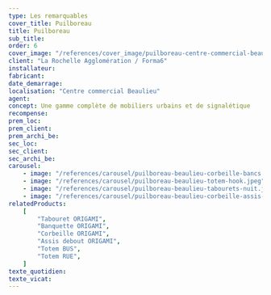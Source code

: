 ```yaml
---
type: Les remarquables
cover_title: Puilboreau
title: Puilboreau
sub_title:
order: 6
cover_image: "/references/cover_image/puilboreau-centre-commercial-beaulieu.jpg"
client: "La Rochelle Agglomération / Forma6"
installateur:
fabricant:
date_demarrage:
localisation: "Centre commercial Beaulieu"
agent:
concept: Une gamme complète de mobiliers urbains et de signalétique
recompense:
prem_loc:
prem_client:
prem_archi_be:
sec_loc:
sec_client:
sec_archi_be:
carousel:
    - image: "/references/carousel/puilboreau-beaulieu-corbeille-bancs.jpeg"
    - image: "/references/carousel/puilboreau-beaulieu-totem-hook.jpeg"
    - image: "/references/carousel/puilboreau-beaulieu-tabourets-nuit.jpeg"
    - image: "/references/carousel/puilboreau-beaulieu-corbeille-assis-debout.jpeg"
relatedProducts:
    [
        "Tabouret ORIGAMI",
        "Banquette ORIGAMI",
        "Corbeille ORIGAMI",
        "Assis debout ORIGAMI",
        "Totem BUS",
        "Totem RUE",
    ]
texte_quotidien:
texte_vicat:
---
```

